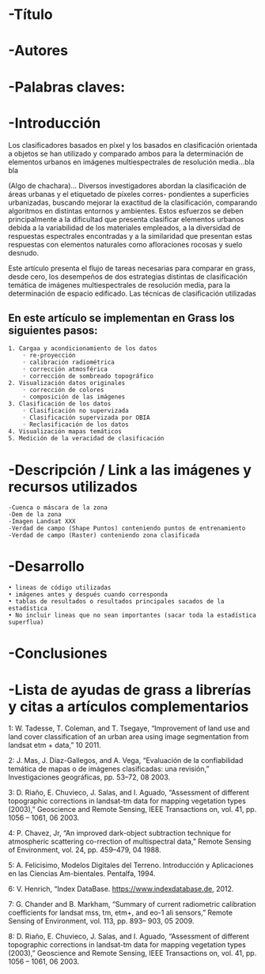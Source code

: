 # -Título
# -Autores
# -Palabras claves:
# -Introducción
  Los clasificadores basados en píxel y los basados en clasificación orientada a objetos se han utilizado y comparado ambos para la determinación de elementos urbanos en imágenes multiespectrales de resolución media...bla bla

(Algo de chachara)... 
Diversos investigadores abordan la clasificación de áreas urbanas y el etiquetado de pı́xeles corres-
pondientes a superficies urbanizadas, buscando mejorar la exactitud de la clasificación, comparando
algoritmos en distintas entornos y ambientes. Estos esfuerzos se deben principalmente a la dificultad que presenta clasificar elementos urbanos debida a la variabilidad de los materiales empleados, a la diversidad de respuestas espectrales encontradas y a la similaridad que presentan estas respuestas con elementos naturales como afloraciones rocosas y suelo desnudo.

  Este artículo presenta el flujo de tareas necesarias para comparar en grass, desde cero, los desempeños de dos estrategias distintas de clasificación temática de imágenes multiespectrales de resolución media, para la determinación de espacio edificado.  Las técnicas de clasificación utilizadas

## En este artículo se implementan en Grass los siguientes pasos:

    1. Cargaa y acondicionamiento de los datos
        ◦ re-proyección
        ◦ calibración radiométrica
        ◦ corrección atmosférica
        ◦ corrección de sombreado topográfico
    2. Visualización datos originales
        ◦ corrección de colores
        ◦ composición de las imágenes
    3. Clasificación de los datos
        ◦ Clasificación no supervizada
        ◦ Clasificación supervizada por OBIA
        ◦ Reclasificación de los datos
    4. Visualización mapas temáticos
    5. Medición de la veracidad de clasificación
       
		
 # -Descripción / Link a las imágenes y recursos utilizados
	-Cuenca o máscara de la zona
	-Dem de la zona
	-Imagen Landsat XXX
	-Verdad de campo (Shape Puntos) conteniendo puntos de entrenamiento
	-Verdad de campo (Raster) conteniendo zona clasificada 

# -Desarrollo
    • lineas de código utilizadas
    • imágenes antes y después cuando corresponda
    • tablas de resultados o resultados principales sacados de la estadística
    • No incluir lineas que no sean importantes (sacar toda la estadística superflua)

# -Conclusiones

# -Lista de ayudas  de grass a  librerías y citas a artículos complementarios

1: W. Tadesse, T. Coleman, and T. Tsegaye, “Improvement of land use and land cover classification of an urban area using image segmentation from landsat etm + data,” 10 2011.

2: J. Mas, J. Dı́az-Gallegos, and A. Vega, “Evaluación de la confiabilidad temática de mapas o de imágenes clasificadas: una revisión,” Investigaciones geográficas, pp. 53–72, 08 2003.

3: D. Riaño, E. Chuvieco, J. Salas, and I. Aguado, “Assessment of different topographic corrections in landsat-tm data for mapping vegetation types (2003),” Geoscience and Remote Sensing, IEEE Transactions on, vol. 41, pp. 1056 – 1061, 06 2003.

4: P. Chavez, Jr, “An improved dark-object subtraction technique for atmospheric scattering co-rrection of multispectral data,” Remote Sensing of Environment, vol. 24, pp. 459–479, 04 1988.

5: A. Felicisimo, Modelos Digitales del Terreno. Introducción y Aplicaciones en las Ciencias Am-bientales. Pentalfa, 1994.

6: V. Henrich, “Index DataBase. https://www.indexdatabase.de, 2012.

7: G. Chander and B. Markham, “Summary of current radiometric calibration coefficients for landsat mss, tm, etm+, and eo-1 ali sensors,” Remote Sensing of Environment, vol. 113, pp. 893– 903, 05 2009.

8: D. Riaño, E. Chuvieco, J. Salas, and I. Aguado, “Assessment of different topographic corrections in landsat-tm data for mapping vegetation types (2003),” Geoscience and Remote Sensing, IEEE Transactions on, vol. 41, pp. 1056 – 1061, 06 2003.
